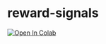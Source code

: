 # reward-signals

[![Open In Colab](https://colab.research.google.com/assets/colab-badge.svg)](https://colab.research.google.com/drive/1GMY74GE6CdKjmuuzr-yVI3ZQqc7vlhzO?usp=sharing)
